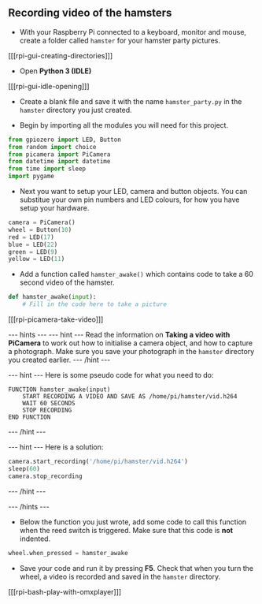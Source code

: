 ## Recording video of the hamsters

- With your Raspberry Pi connected to a keyboard, monitor and mouse, create a folder called `hamster` for your hamster party pictures.

[[[rpi-gui-creating-directories]]]

- Open **Python 3 (IDLE)**

[[[rpi-gui-idle-opening]]]

- Create a blank file and save it with the name `hamster_party.py` in the `hamster` directory you just created.

- Begin by importing all the modules you will need for this project.

```python
from gpiozero import LED, Button
from random import choice
from picamera import PiCamera
from datetime import datetime
from time import sleep
import pygame
```

- Next you want to setup your LED, camera and button objects. You can substitue your own pin numbers and LED colours, for how you have setup your hardware.

```python
camera = PiCamera()
wheel = Button(10)
red = LED(17)
blue = LED(22)
green = LED(9)
yellow = LED(11)
```

- Add a function called `hamster_awake()` which contains code to take a 60 second video of the hamster.

```python
def hamster_awake(input):
	# Fill in the code here to take a picture

```

[[[rpi-picamera-take-video]]]

--- hints ---
--- hint ---
Read the information on **Taking a video with PiCamera** to work out how to initialise a camera object, and how to capture a photograph. Make sure you save your photograph in the `hamster` directory you created earlier.
--- /hint ---

--- hint ---
Here is some pseudo code for what you need to do:

```
FUNCTION hamster_awake(input)
    START RECORDING A VIDEO AND SAVE AS /home/pi/hamster/vid.h264
    WAIT 60 SECONDS
	STOP RECORDING
END FUNCTION
```

--- /hint ---

--- hint ---
Here is a solution:

```python
camera.start_recording('/home/pi/hamster/vid.h264')
sleep(60)
camera.stop_recording
```
--- /hint ---

--- /hints ---


- Below the function you just wrote, add some code to call this function when the reed switch is triggered. Make sure that this code is **not** indented.

```python
wheel.when_pressed = hamster_awake
```

- Save your code and run it by pressing **F5**. Check that when you turn the wheel, a video is recorded and saved in the `hamster` directory.

[[[rpi-bash-play-with-omxplayer]]]
